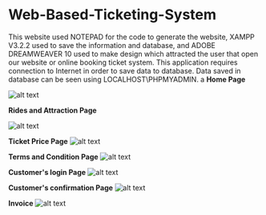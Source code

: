 # Web-Based-Ticketing-System

This website used NOTEPAD for the code to generate the website, XAMPP V3.2.2 used to save the information and database, and  ADOBE DREAMWEAVER 10 used to make design which attracted the user that open our website or online booking ticket system. This application requires connection to Internet in order to save data to database. Data saved in database can be seen using LOCALHOST\PHPMYADMIN.
a
**Home Page** 

![alt text](https://github.com/asyrafjamil/Web-Based-Ticketing-System-/blob/master/readme/home.png)

**Rides and Attraction Page**

![alt text](https://github.com/asyrafjamil/Web-Based-Ticketing-System-/blob/master/readme/rideandattraction.png)

**Ticket Price Page**
![alt text](https://github.com/asyrafjamil/Web-Based-Ticketing-System-/blob/master/readme/ticketandprice.png)

**Terms and Condition Page**
![alt text](https://github.com/asyrafjamil/Web-Based-Ticketing-System-/blob/master/readme/termandcondition.png)

**Customer's login Page**
![alt text](https://github.com/asyrafjamil/Web-Based-Ticketing-System-/blob/master/readme/logincust.png)

**Customer's confirmation Page**
![alt text](https://github.com/asyrafjamil/Web-Based-Ticketing-System-/blob/master/readme/custconfirmation.png)

**Invoice**
![alt text](https://github.com/asyrafjamil/Web-Based-Ticketing-System-/blob/master/readme/printreceipt.png)



